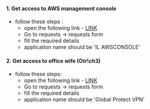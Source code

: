 

#### 1. Get access to AWS management console

- follow these steps :
     - open the following link - [LINK](http://lamgroup.icicibankltd.com:97/LA_Index_New.aspx)
     - Go to requests -> requests form
     - fill the required details
     - application name should be 'IL AWSCONSOLE'
 
#### 2. Get access to office wife (O$tr!ch3$)

-  follow these steps:
     - open the following link - [LINK](http://lamgroup.icicibankltd.com:97/LA_Index_New.aspx)
     - Go to requests -> requests form
     - fill the required details
     - application name should be 'Global Protect VPN'
